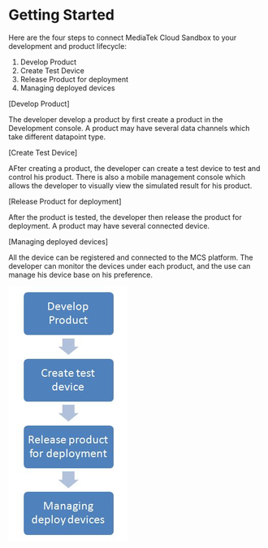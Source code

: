 # Getting Started


Here are the four steps to connect MediaTek Cloud Sandbox to your development and product lifecycle:

1. Develop Product
2. Create Test Device
3. Release Product for deployment
4. Managing deployed devices


[Develop Product]

The developer develop a product by first create a product in the Development console. A product may have several data channels which take different datapoint type.

[Create Test Device]

AFter creating a product, the developer can create a test device to test and control his product. There is also a mobile management console which allows the developer to visually view the simulated result for his product.

[Release Product for deployment]

After the product is tested, the developer then release the product for deployment. A product may have several connected device.

[Managing deployed devices]

All the device can be registered and connected to the MCS platform. The developer can monitor the devices under each product, and the use can manage his device base on his preference.

![](https://raw.githubusercontent.com/Mediatek-Cloud/MCS/master/graphics/getting-started-flow.JPG)
